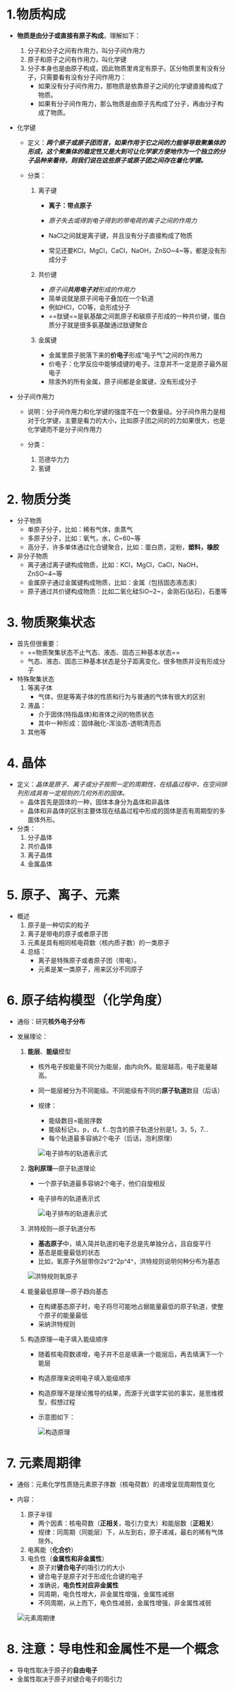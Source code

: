 # 1.物质构成

- **物质是由分子或直接有原子构成**，理解如下：

  1. 分子和分子之间有作用力，叫分子间作用力
  2. 原子和原子之间有作用力，叫化学键
  3. 分子本身也是由原子构成，因此物质里肯定有原子。区分物质里有没有分子，只需要看有没有分子间作用力：
     - 如果没有分子间作用力，那物质是依靠原子之间的化学键直接构成了物质。
     - 如果有分子间作用力，那么物质是由原子先构成了分子，再由分子构成了物质。

- 化学键

  - 定义：***两个原子或原子团而言，如果作用于它之间的力能够导致聚集体的形成，这个聚集体的稳定性又是大到可让化学家方便地作为一个独立的分子品种来看待，则我们说在这些原子或原子团之间存在着化学键。***

  - 分类：

    1. 离子键

       - **离子：带点原子**

       - *原子失去或得到电子得到的带电荷的离子之间的作用力*
       - NaCl之间就是离子键，并且没有分子直接构成了物质
       - 常见还要KCl，MgCl，CaCl，NaOH，ZnSO~4~等，都是没有形成分子

    2. 共价键

       - *原子间**共用电子对**形成的作用力*
       - 简单说就是原子间电子叠加在一个轨道
       - 例如HCl，CO等，会形成分子
       - ==肽键==是氨基酸之间氮原子和碳原子形成的一种共价键，蛋白质分子就是很多氨基酸通过肽键聚合

    3. 金属键

       - 金属里原子脱落下来的**价电子**形成“电子气”之间的作用力
       - 价电子：化学反应中能够成键的电子。注意并不一定是原子最外层电子
       - 除汞外的所有金属，原子间都是金属键，没有形成分子

- 分子间作用力

  - 说明：分子间作用力和化学键的强度不在一个数量级。分子间作用力是相对于化学键，主要是看力的大小，比如原子团之间的的力如果很大，也是化学键而不是分子间作用力

  - 分类：
    1. 范德华力力
    2. 氢键

# 2. 物质分类

- 分子物质
  - 单原子分子，比如：稀有气体，汞蒸气
  - 多原子分子，比如：氧气，水，C~60~等
  - 高分子，许多单体通过化合键聚合，比如：蛋白质，淀粉，**塑料，橡胶**
- 非分子物质
  - 离子通过离子键构成物质，比如：KCl，MgCl，CaCl，NaOH，ZnSO~4~等
  - 金属原子通过金属键构成物质，比如：金属（包括固态液态汞）
  - 原子通过共价键构成物质：比如二氧化硅SiO~2~，金刚石(钻石)，石墨等

# 3. 物质聚集状态

- 首先但很重要：
  - ==物质聚集状态不止气态、液态、固态三种基本状态==
  - 气态、液态、固态三种基本状态是分子距离变化，很多物质并没有形成分子
- 特殊聚集状态
  1. 等离子体
     - 气体，但是等离子体的性质和行为与普通的气体有很大的区别
  2. 液晶：
     - 介于固体(特指晶体)和液体之间的物质状态
     - 其中一种形成：固体融化-浑浊态-透明清亮态
  3. 其他等

# 4. 晶体

- 定义：*晶体是原子、离子或分子按照一定的周期性，在结晶过程中，在空间排列形成具有一定规则的几何外形的固体。*
  - 晶体首先是固体的一种，固体本身分为晶体和非晶体
  - 晶体和非晶体的区别主要体现在结晶过程中形成的固体是否有周期型的多面体外形。
- 分类：
  1. 分子晶体
  2. 共价晶体
  3. 离子晶体
  4. 金属晶体

# 5. 原子、离子、元素

- 概述
  1. 原子是一种切实的粒子
  2. 离子是带电的原子或者原子团
  3. 元素是具有相同核电荷数（核内质子数）的一类原子
  4. 总结：
     - 离子是特殊原子或者原子团（带电）。
     - 元素是某一类原子，用来区分不同原子

# 6. 原子结构模型（化学角度）

- 通俗：研究**核外电子分布**

- 发展理论：

  1. **能层**、**能级**模型

     - 核外电子按能量不同分为能层，由内向外。能层越高，电子能量越高。

     - 同一能层被分为不同能级。不同能级有不同的**原子轨道**数目（后话）

     - 规律：

       - 能级数目=能层序数
       - 能级标记s，p，d，f...包含的原子轨道分别是1，3，5，7...
       - 每个轨道最多容纳2个电子（后话，泡利原理）

       ![电子排布的轨道表示式](..\示例图片\能层与能级.png)

  2. **泡利原理**—原子轨道理论

     - 一个原子轨道最多容纳2个电子，他们自旋相反

     - 电子排布的轨道表示式

       ![电子排布的轨道表示式](..\示例图片\电子排布的轨道表示式.png)

  3. 洪特规则—原子轨道分布

     - **基态原子**中，填入简并轨道的电子总是先单独分占，且自旋平行
     - 基态是能量最低的状态
     - 比如，氧原子外层带你2s^2^2p^4^，洪特规则说明何种分布为基态

     ![洪特规则氧原子](..\示例图片\洪特规则氧原子.png)

  4. 能量最低原理—原子趋向基态

     - 在构建基态原子时，电子将尽可能地占据能量最低的原子轨道，使整个原子的能量最低
     - 采纳洪特规则

  5. 构造原理—电子填入能级顺序

     - 随着核电荷数递增，电子并不总是填满一个能层后，再去填满下一个能层

     - 构造原理来说明电子填入能级顺序

     - 构造原理不是理论推导的结果，而源于光谱学实验的事实，是思维模型，假想过程

     - 示意图如下：

       ![构造原理](..\示例图片\构造原理.png)

# 7. 元素周期律

- 通俗：元素化学性质随元素原子序数（核电荷数）的递增呈现周期性变化

- 内容：

  1. 原子半径
     - 两个因素：核电荷数（**正相关**，吸引力变大）和能层数（**正相关**）
     - 规律：同周期（同能层）下，从左到右，原子递减，最右的稀有气体除外。
  2. 电离能（**化合价**）
  3. 电负性（**金属性和非金属性**）
     - 原子对**键合电子**的吸引力的大小
     - 键合电子是原子对于形成化合键的电子
     - 准确说，**电负性对应非金属性**
     - 同周期，电负性增大，非金属性增强，金属性减弱
     - 不同周期，从上而下，电负性减弱，金属性增强，非金属性减弱

  ![元素周期律](..\示例图片\元素周期律.png)



# 8. 注意：导电性和金属性不是一个概念

- 导电性取决于原子的**自由电子**
- 金属性取决于原子对键合电子的吸引力
